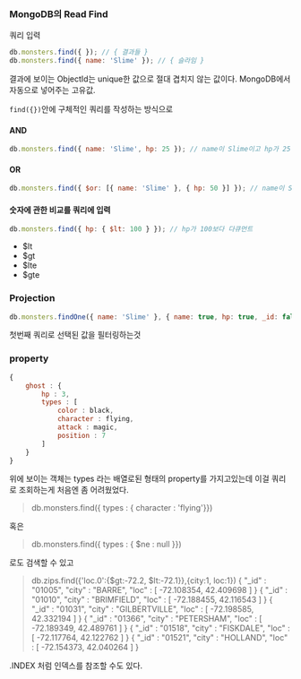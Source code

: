### MongoDB의 Read Find

쿼리 입력

```js
db.monsters.find({ }); // { 결과들 }
db.monsters.find({ name: 'Slime' }); // { 슬라임 }
```

결과에 보이는 ObjectId는 unique한 값으로 절대 겹치지 않는 값이다. MongoDB에서 자동으로 넣어주는 고유값.

`find({})`안에 구체적인 쿼리를 작성하는 방식으로 

#### AND

```js
db.monsters.find({ name: 'Slime', hp: 25 }); // name이 Slime이고 hp가 25인 다큐먼트
```

#### OR

```js
db.monsters.find({ $or: [{ name: 'Slime' }, { hp: 50 }] }); // name이 Slime이거나 hp가 50
```

#### 숫자에 관한 비교를 쿼리에 입력

```js
db.monsters.find({ hp: { $lt: 100 } }); // hp가 100보다 다큐먼트
```

- $lt
- $gt
- $lte
- $gte

### Projection

```js
db.monsters.findOne({ name: 'Slime' }, { name: true, hp: true, _id: false});
```

첫번째 쿼리로 선택된 값을 필터링하는것

### property

```js
{
    ghost : {
        hp : 3,
        types : [
            color : black,
            character : flying,
            attack : magic,
            position : 7
        ]
    }
}
```
위에 보이는 객체는 types 라는 배열로된 형태의 property를 가지고있는데 이걸 쿼리로 조회하는게 처음엔 좀 어려웠었다.

> db.monsters.find({ types : { character : 'flying'}})

혹은

> db.monsters.find({ types : { $ne : null }})

로도 검색할 수 있고 

> db.zips.find({'loc.0':{$gt:-72.2, $lt:-72.1}},{city:1, loc:1})
{ "_id" : "01005", "city" : "BARRE", "loc" : [ -72.108354, 42.409698 ] }
{ "_id" : "01010", "city" : "BRIMFIELD", "loc" : [ -72.188455, 42.116543 ] }
{ "_id" : "01031", "city" : "GILBERTVILLE", "loc" : [ -72.198585, 42.332194 ] }
{ "_id" : "01366", "city" : "PETERSHAM", "loc" : [ -72.189349, 42.489761 ] }
{ "_id" : "01518", "city" : "FISKDALE", "loc" : [ -72.117764, 42.122762 ] }
{ "_id" : "01521", "city" : "HOLLAND", "loc" : [ -72.154373, 42.040264 ] }

.INDEX 처럼 인덱스를 참조할 수도 있다.
